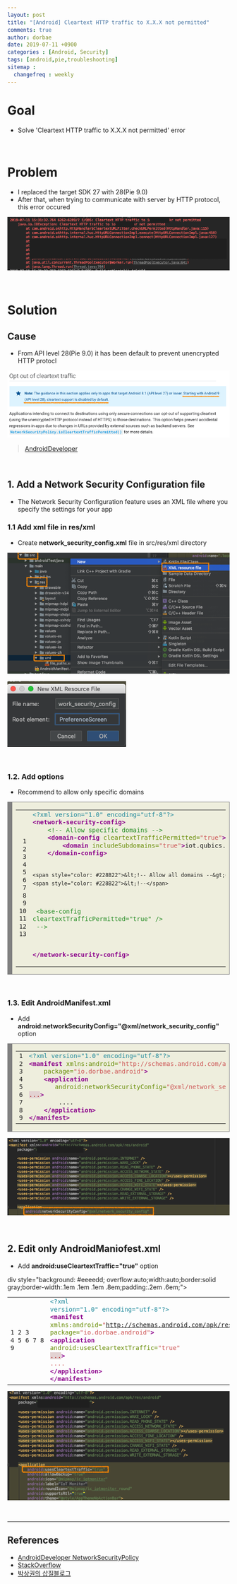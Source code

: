 ```yaml
---
layout: post
title: "[Android] Cleartext HTTP traffic to X.X.X not permitted"
comments: true
author: dorbae
date: 2019-07-11 +0900
categories : [Android, Security]
tags: [android,pie,troubleshooting]
sitemap :
  changefreq : weekly
---
```


# Goal
* Solve 'Cleartext HTTP traffic to X.X.X not permitted' error

<br/>

# Problem
* I replaced the target SDK 27 with 28(Pie 9.0)
* After that, when trying to communicate with server by HTTP protocol, this error occured

![screenshot001](/assets/images/posts/2019/07/2019-07-11-android-security-cleartexthttptraffictonotpermitted.md-001.png)

<br />

# Solution

## Cause
* From API level 28(Pie 9.0) it has been default to prevent unencrypted HTTP protocl

![screenshot002](/assets/images/posts/2019/07/2019-07-11-android-security-cleartexthttptraffictonotpermitted.md-002.png)

> [AndroidDeveloper](https://developer.android.com/training/articles/security-config#CleartextTrafficPermitted)

<br/> 

## 1. Add a Network Security Configuration file
* The Network Security Configuration feature uses an XML file where you specify the settings for your app

### 1.1 Add xml file in res/xml
* Create **network_security_config.xml** file in src/res/xml directory

![screenshot003](/assets/images/posts/2019/07/2019-07-11-android-security-cleartexthttptraffictonotpermitted.md-003.png)

![screenshot004](/assets/images/posts/2019/07/2019-07-11-android-security-cleartexthttptraffictonotpermitted.md-004.png)

<br />

### 1.2. Add options
* Recommend to allow only specific domains

<div markdown="1" style="background: #eeeedd; overflow:auto;width:auto;border:solid gray;border-width:.1em .1em .1em .8em;padding:.2em .6em;"><table><tr><td><pre style="margin: 0; line-height: 125%"> 1
 2
 3
 4
 5
 6
 7
 8
 9
10
11
12
13</pre></td><td><pre style="margin: 0; line-height: 125%"><span style="color: #1e889b">&lt;?xml version=&quot;1.0&quot; encoding=&quot;utf-8&quot;?&gt;</span>
<span style="color: #8B008B; font-weight: bold">&lt;network-security-config&gt;</span>
    <span style="color: #228B22">&lt;!-- Allow specific domains --&gt;</span>
    <span style="color: #8B008B; font-weight: bold">&lt;domain-config</span> <span style="color: #658b00">cleartextTrafficPermitted=</span><span style="color: #CD5555">&quot;true&quot;</span><span style="color: #8B008B; font-weight: bold">&gt;</span>
        <span style="color: #8B008B; font-weight: bold">&lt;domain</span> <span style="color: #658b00">includeSubdomains=</span><span style="color: #CD5555">&quot;true&quot;</span><span style="color: #8B008B; font-weight: bold">&gt;</span>iot.qubics.kr<span style="color: #8B008B; font-weight: bold">&lt;/domain&gt;</span>
    <span style="color: #8B008B; font-weight: bold">&lt;/domain-config&gt;</span>

    <span style="color: #228B22">&lt;!-- Allow all domains --&gt;</span>
    <span style="color: #228B22">&lt;!--</span>
<span style="color: #228B22">    &lt;base-config cleartextTrafficPermitted=&quot;true&quot; /&gt;</span>
<span style="color: #228B22">    --&gt;</span>

<span style="color: #8B008B; font-weight: bold">&lt;/network-security-config&gt;</span>
</pre></td></tr></table></div>

<br />

### 1.3. Edit AndroidManifest.xml
* Add **android:networkSecurityConfig="@xml/network_security_config"** option

<div style="background: #eeeedd; overflow:auto;width:auto;border:solid gray;border-width:.1em .1em .1em .8em;padding:.2em .6em;"><table><tr><td><pre style="margin: 0; line-height: 125%">1
2
3
4
5
6
7
8
9</pre></td><td><pre style="margin: 0; line-height: 125%"><span style="color: #1e889b">&lt;?xml version=&quot;1.0&quot; encoding=&quot;utf-8&quot;?&gt;</span>
<span style="color: #8B008B; font-weight: bold">&lt;manifest</span> <span style="color: #658b00">xmlns:android=</span><span style="color: #CD5555">&quot;http://schemas.android.com/apk/res/android&quot;</span>
    <span style="color: #658b00">package=</span><span style="color: #CD5555">&quot;io.dorbae.android&quot;</span><span style="color: #8B008B; font-weight: bold">&gt;</span>
    <span style="color: #8B008B; font-weight: bold">&lt;application</span>
       <span style="color: #658b00">android:networkSecurityConfig=</span><span style="color: #CD5555">&quot;@xml/network_security_config&quot;</span>
<span style="color: #a61717; background-color: #e3d2d2">...</span><span style="color: #8B008B; font-weight: bold">&gt;</span>
        ....
    <span style="color: #8B008B; font-weight: bold">&lt;/application&gt;</span>
<span style="color: #8B008B; font-weight: bold">&lt;/manifest&gt;</span>
</pre></td></tr></table></div>

![screenshot005](/assets/images/posts/2019/07/2019-07-11-android-security-cleartexthttptraffictonotpermitted.md-005.png)


<br />

## 2. Edit only AndroidManiofest.xml
* Add **android:useCleartextTraffic="true"** option

div style="background: #eeeedd; overflow:auto;width:auto;border:solid gray;border-width:.1em .1em .1em .8em;padding:.2em .6em;"><table><tr><td><pre style="margin: 0; line-height: 125%">1
2
3
4
5
6
7
8
9</pre></td><td><pre style="margin: 0; line-height: 125%"><span style="color: #1e889b">&lt;?xml version=&quot;1.0&quot; encoding=&quot;utf-8&quot;?&gt;</span>
<span style="color: #8B008B; font-weight: bold">&lt;manifest</span> <span style="color: #658b00">xmlns:android=</span><span style="color: #CD5555">&quot;http://schemas.android.com/apk/res/android&quot;</span>
    <span style="color: #658b00">package=</span><span style="color: #CD5555">&quot;io.dorbae.android&quot;</span><span style="color: #8B008B; font-weight: bold">&gt;</span>
    <span style="color: #8B008B; font-weight: bold">&lt;application</span>
       <span style="color: #658b00">android:usesCleartextTraffic=</span><span style="color: #CD5555">&quot;true&quot;</span>
<span style="color: #a61717; background-color: #e3d2d2">...</span><span style="color: #8B008B; font-weight: bold">&gt;</span>
        ....
    <span style="color: #8B008B; font-weight: bold">&lt;/application&gt;</span>
<span style="color: #8B008B; font-weight: bold">&lt;/manifest&gt;</span>
</pre></td></tr></table></div>

![screenshot006](/assets/images/posts/2019/07/2019-07-11-android-security-cleartexthttptraffictonotpermitted.md-006.png)

<br />

----------

## References
* [AndroidDeveloper NetworkSecurityPolicy](https://developer.android.com/reference/android/security/NetworkSecurityPolicy.html#isCleartextTrafficPermitted())
* [StackOverflow](https://stackoverflow.com/questions/50334686/cleartext-http-traffic-to-192-168-1-2-not-permitted)
* [박상권의 삽질블로그](https://gun0912.tistory.com/80)
